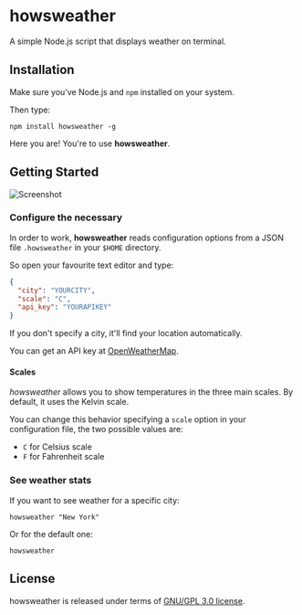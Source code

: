 # howsweather
A simple Node.js script that displays weather on terminal.

## Installation

Make sure you've Node.js and `npm` installed on your system.

Then type:

```shell
npm install howsweather -g
```

Here you are! You're to use **howsweather**.

## Getting Started
![Screenshot](http://i.imgur.com/UG40JgX.png "Screenshot")

### Configure the necessary

In order to work, **howsweather** reads configuration options from a 
JSON file `.howsweather` in your `$HOME` directory.

So open your favourite text editor and type:
```json
{
  "city": "YOURCITY",
  "scale": "C",
  "api_key": "YOURAPIKEY"
}
```

If you don't specify a city, it'll find your location automatically.

You can get an API key at [OpenWeatherMap](https://openweathermap.org/api).

#### Scales

_howsweather_ allows you to show temperatures in the three main scales.
By default, it uses the Kelvin scale.

You can change this behavior specifying a `scale` option in your 
configuration file, the two possible values are:

- `C` for Celsius scale
- `F` for Fahrenheit scale

### See weather stats

If you want to see weather for a specific city:
```shell
howsweather "New York"
```

Or for the default one:
```shell
howsweather
```

## License

howsweather is released under terms of [GNU/GPL 3.0 license](LICENSE).
